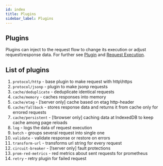 ```yaml
---
id: index
title: Plugins
sidebar_label: Plugins
---
```

## Plugins
Plugins can inject to the request flow to change its execution or adjust request\response data. For further see [Plugin](../core/plugin) and [Request Execution](../core/execution). 

## List of plugins
1. `protocol/http` - base plugin to make request with http\https
1. `protocol/jsonp` - plugin to make jsonp requests
1. `cache/deduplicate` - deduplicate identical requests
1. `cache/memory` - caches responses into memory
1. `cache/etag` - [!server only] cache based on etag http-header
1. `cache/fallback` - stores response data and returns it from cache only for errored requests
1. `cache/persistent` - [!browser only] caching data at IndexedDB to keep cache among page reloads
1. `log` - logs the data of request execution
1. `batch` - groups several request into single one
1. `validate` - validate response or restore on errors
1. `transform-url` - transforms url string for every request
1. `circuit-breaker` - [!server only] fault protections
1. `prom-red-metrics` - red metrics about sent requests for prometheus
1. `retry` - retry plugin for failed request
